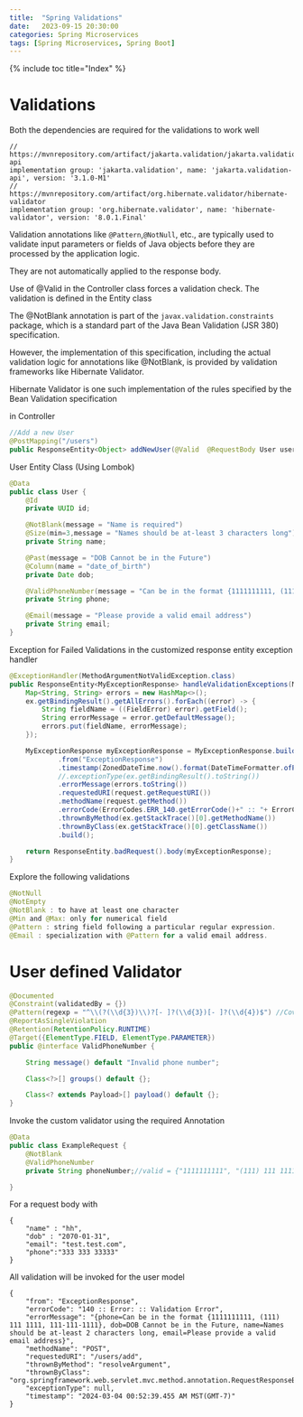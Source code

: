 ```yaml
---
title:  "Spring Validations"
date:   2023-09-15 20:30:00
categories: Spring Microservices
tags: [Spring Microservices, Spring Boot]
---
```

{% include toc title="Index" %}


# Validations

Both the dependencies are required for the validations to work well
```shell
// https://mvnrepository.com/artifact/jakarta.validation/jakarta.validation-api
implementation group: 'jakarta.validation', name: 'jakarta.validation-api', version: '3.1.0-M1'
// https://mvnrepository.com/artifact/org.hibernate.validator/hibernate-validator
implementation group: 'org.hibernate.validator', name: 'hibernate-validator', version: '8.0.1.Final'
```

Validation annotations like `@Pattern`,`@NotNull`, etc., are typically used to validate input parameters or fields 
of Java objects before they are processed by the application logic. 

They are not automatically applied to the response body.


Use of @Valid in the Controller class forces a validation check. The validation is defined in the Entity class

The @NotBlank annotation is part of the `javax.validation.constraints` package, 
which is a standard part of the Java Bean Validation (JSR 380) specification. 

However, the implementation of this specification, including the actual validation logic for annotations 
like @NotBlank, is provided by validation frameworks like Hibernate Validator.

Hibernate Validator is one such implementation of the rules specified by the Bean Validation specification 


in Controller
```java
//Add a new User
@PostMapping("/users")
public ResponseEntity<Object> addNewUser(@Valid  @RequestBody User user){
```

User Entity Class (Using Lombok)
```java
@Data
public class User {
    @Id
    private UUID id;

    @NotBlank(message = "Name is required")
    @Size(min=3,message = "Names should be at-least 3 characters long")
    private String name;

    @Past(message = "DOB Cannot be in the Future")
    @Column(name = "date_of_birth")
    private Date dob;

    @ValidPhoneNumber(message = "Can be in the format {1111111111, (111) 111 1111, 111-111-1111}")
    private String phone;

    @Email(message = "Please provide a valid email address")
    private String email;
}
```

Exception for Failed Validations in the customized response entity exception handler
```java
@ExceptionHandler(MethodArgumentNotValidException.class)
public ResponseEntity<MyExceptionResponse> handleValidationExceptions(MethodArgumentNotValidException ex, final HttpServletRequest request) {
    Map<String, String> errors = new HashMap<>();
    ex.getBindingResult().getAllErrors().forEach((error) -> {
        String fieldName = ((FieldError) error).getField();
        String errorMessage = error.getDefaultMessage();
        errors.put(fieldName, errorMessage);
    });

    MyExceptionResponse myExceptionResponse = MyExceptionResponse.builder()
            .from("ExceptionResponse")
            .timestamp(ZonedDateTime.now().format(DateTimeFormatter.ofPattern("yyyy-MM-dd HH:mm:ss.SSS a z(O)")))
            //.exceptionType(ex.getBindingResult().toString())
            .errorMessage(errors.toString())
            .requestedURI(request.getRequestURI())
            .methodName(request.getMethod())
            .errorCode(ErrorCodes.ERR_140.getErrorCode()+" :: "+ ErrorCodes.ERR_140.getErrorMessage())
            .thrownByMethod(ex.getStackTrace()[0].getMethodName())
            .thrownByClass(ex.getStackTrace()[0].getClassName())
            .build();

    return ResponseEntity.badRequest().body(myExceptionResponse);
}
```

Explore the following validations

```java
@NotNull
@NotEmpty
@NotBlank : to have at least one character
@Min and @Max: only for numerical field
@Pattern : string field following a particular regular expression.
@Email : specialization with @Pattern for a valid email address.
```

# User defined Validator

```java
@Documented
@Constraint(validatedBy = {})
@Pattern(regexp = "^\\(?(\\d{3})\\)?[- ]?(\\d{3})[- ]?(\\d{4})$") //Covers {"1111111111", "(111) 111 1111", "111-111-1111"};
@ReportAsSingleViolation
@Retention(RetentionPolicy.RUNTIME)
@Target({ElementType.FIELD, ElementType.PARAMETER})
public @interface ValidPhoneNumber {

    String message() default "Invalid phone number";

    Class<?>[] groups() default {};

    Class<? extends Payload>[] payload() default {};
}
```

Invoke the custom validator using the required Annotation
```java
@Data
public class ExampleRequest {
    @NotBlank
    @ValidPhoneNumber
    private String phoneNumber;//valid = {"1111111111", "(111) 111 1111", "111-111-1111"};

}
```

For a request body with 

```json5
{
    "name" : "hh",
    "dob" : "2070-01-31",
    "email": "test.test.com",
    "phone":"333 333 33333"
}
```

All validation will be invoked for the user model

```json5
{
    "from": "ExceptionResponse",
    "errorCode": "140 :: Error: :: Validation Error",
    "errorMessage": "{phone=Can be in the format {1111111111, (111) 111 1111, 111-111-1111}, dob=DOB Cannot be in the Future, name=Names should be at-least 2 characters long, email=Please provide a valid email address}",
    "methodName": "POST",
    "requestedURI": "/users/add",
    "thrownByMethod": "resolveArgument",
    "thrownByClass": "org.springframework.web.servlet.mvc.method.annotation.RequestResponseBodyMethodProcessor",
    "exceptionType": null,
    "timestamp": "2024-03-04 00:52:39.455 AM MST(GMT-7)"
}
```
